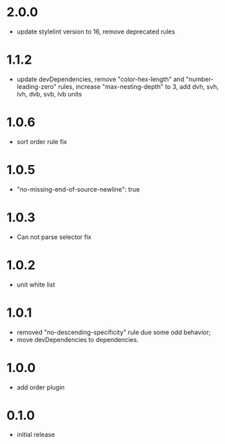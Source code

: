 # 2.0.0
- update stylelint version to 16, remove deprecated rules
# 1.1.2
- update devDependencies, remove "color-hex-length" and "number-leading-zero" rules, increase "max-nesting-depth" to 3, add dvh, svh, lvh, dvb, svb, lvb units
# 1.0.6
- sort order rule fix
# 1.0.5
- "no-missing-end-of-source-newline": true
# 1.0.3
- Can not parse selector fix
# 1.0.2
- unit white list
# 1.0.1
- removed "no-descending-specificity" rule due some odd behavior;
- move devDependencies to dependencies.
# 1.0.0
- add order plugin
# 0.1.0
- initial release
